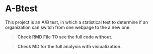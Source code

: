# A-Btest
This project is an A/B test, in which  a statistical test to determine if an organization can switch from one webpage to the a new one.

>**Check RMD File TO see the full code without.**

>**Check MD for the full analysis with visiualization.**
